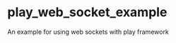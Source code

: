 play_web_socket_example
=======================

An example for using web sockets with play framework
